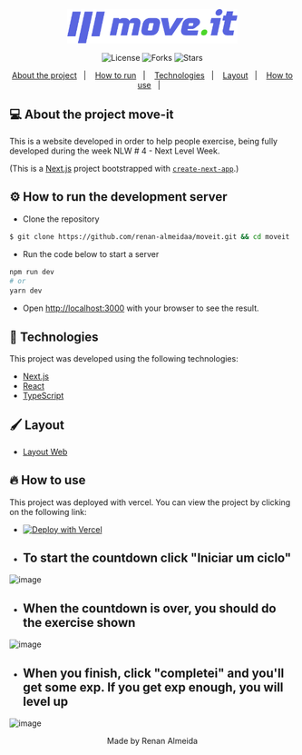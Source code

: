 <p align="center">
  <a href="https://moveittttt.vercel.app/">
    <img width="300" src="https://raw.githubusercontent.com/renan-almeidaa/moveit/master/public/logo-full.svg">
  </a>
</p>
<p align="center">
  <img  src="https://img.shields.io/github/license/renan-almeidaa/moveit" alt="License">

  <img src="https://img.shields.io/github/forks/renan-almeidaa/moveit" alt="Forks">     

  <img src="https://img.shields.io/github/stars/renan-almeidaa/moveit" alt="Stars">
</p>

<p align="center">
  <a href="#-about-the-project-move-it">About the project</a>&nbsp;&nbsp;&nbsp;|&nbsp;&nbsp;&nbsp;
  <a href="#%EF%B8%8F-how-to-run-the-development-server">How to run</a>&nbsp;&nbsp;&nbsp;|&nbsp;&nbsp;&nbsp;
  <a href="#-Technologies">Technologies</a>&nbsp;&nbsp;&nbsp;|&nbsp;&nbsp;&nbsp;
  <a href="#%EF%B8%8F-layout">Layout</a>&nbsp;&nbsp;&nbsp;|&nbsp;&nbsp;&nbsp;
  <a href="#-How-to-use">How to use</a>&nbsp;&nbsp;&nbsp;|&nbsp;&nbsp;&nbsp;

</p>

## 💻 About the project move-it
  
  This is a website developed in order to help people exercise, being fully developed during the week NLW # 4 - Next Level Week.
  
  (This is a [Next.js](https://nextjs.org/) project bootstrapped with [`create-next-app`](https://github.com/vercel/next.js/tree/canary/packages/create-next-app).)


## ⚙️ How to run the development server


- Clone the repository

```bash
$ git clone https://github.com/renan-almeidaa/moveit.git && cd moveit
```

- Run the code below to start a server

```bash
npm run dev
# or
yarn dev
```
  
- Open [http://localhost:3000](http://localhost:3000) with your browser to see the result.

## 🚀 Technologies

This project was developed using the following technologies:

- [Next.js](https://nextjs.org/)
- [React](https://reactjs.org)
- [TypeScript](https://www.typescriptlang.org/)

## 🖌️ Layout

- [Layout Web](https://www.figma.com/file/ge20pu3ofMOKoliUyKx1Nl/Move.it-1.0) 

## 🔥 How to use
  This project was deployed with vercel.
  You can view the project by clicking on the following link: 
- [![Deploy with Vercel](https://vercel.com/button)](https://moveittttt.vercel.app/)
  
- <h2> To start the countdown click "Iniciar um ciclo" </h2>
  
![image](https://user-images.githubusercontent.com/62446486/113217585-815a0280-9254-11eb-8035-b208b0727541.png)

- <h2>When the countdown is over, you should do the exercise shown </h2>
 
 ![image](https://user-images.githubusercontent.com/62446486/113217837-deee4f00-9254-11eb-99c2-2bb3ed59111a.png)
 
- <h2> When you finish, click "completei" and you'll get some exp. If you get exp enough, you will level up </h2>
 
 ![image](https://user-images.githubusercontent.com/62446486/113218070-460c0380-9255-11eb-842a-46b7f02e84f3.png)



<p align="center">Made by Renan Almeida</p>

